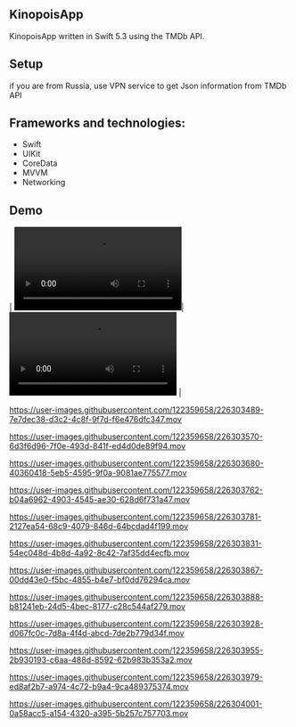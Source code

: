 ## KinopoisApp
KinopoisApp written in Swift 5.3 using the TMDb API.

## Setup
if you are from Russia, use VPN service to get Json information from TMDb API

## Frameworks and technologies:

- Swift
- UIKit
- CoreData
- MVVM
- Networking

## Demo
| ![1](https://user-images.githubusercontent.com/122359658/226303069-3a0319ed-f53e-4190-96ab-471182bb3a16.mov)| ![2](https://user-images.githubusercontent.com/122359658/226303367-bb64edf4-5e1b-44a3-9a43-647c46e46369.mov) |

https://user-images.githubusercontent.com/122359658/226303489-7e7dec38-d3c2-4c8f-9f7d-f6e476dfc347.mov

https://user-images.githubusercontent.com/122359658/226303570-6d3f6d96-7f0e-493d-841f-ed4d0de89f94.mov

https://user-images.githubusercontent.com/122359658/226303680-40360418-5eb5-4595-9f0a-9081ae775577.mov

https://user-images.githubusercontent.com/122359658/226303762-b04a6962-4903-4545-ae30-628d6f731a47.mov

https://user-images.githubusercontent.com/122359658/226303781-2127ea54-68c9-4079-846d-64bcdad4f199.mov

https://user-images.githubusercontent.com/122359658/226303831-54ec048d-4b8d-4a92-8c42-7af35dd4ecfb.mov

https://user-images.githubusercontent.com/122359658/226303867-00dd43e0-f5bc-4855-b4e7-bf0dd76294ca.mov

https://user-images.githubusercontent.com/122359658/226303888-b81241eb-24d5-4bec-8177-c28c544af279.mov

https://user-images.githubusercontent.com/122359658/226303928-d067fc0c-7d8a-4f4d-abcd-7de2b779d34f.mov

https://user-images.githubusercontent.com/122359658/226303955-2b930193-c6aa-488d-8592-62b983b353a2.mov

https://user-images.githubusercontent.com/122359658/226303979-ed8af2b7-a974-4c72-b9a4-9ca489375374.mov

https://user-images.githubusercontent.com/122359658/226304001-0a58acc5-a154-4320-a395-5b257c757703.mov


